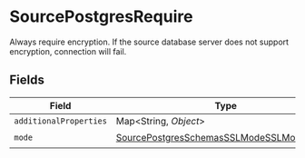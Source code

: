 # SourcePostgresRequire

Always require encryption. If the source database server does not support encryption, connection will fail.


## Fields

| Field                                                                                                       | Type                                                                                                        | Required                                                                                                    | Description                                                                                                 |
| ----------------------------------------------------------------------------------------------------------- | ----------------------------------------------------------------------------------------------------------- | ----------------------------------------------------------------------------------------------------------- | ----------------------------------------------------------------------------------------------------------- |
| `additionalProperties`                                                                                      | Map\<String, *Object*>                                                                                      | :heavy_minus_sign:                                                                                          | N/A                                                                                                         |
| `mode`                                                                                                      | [SourcePostgresSchemasSSLModeSSLModesMode](../../models/shared/SourcePostgresSchemasSSLModeSSLModesMode.md) | :heavy_check_mark:                                                                                          | N/A                                                                                                         |